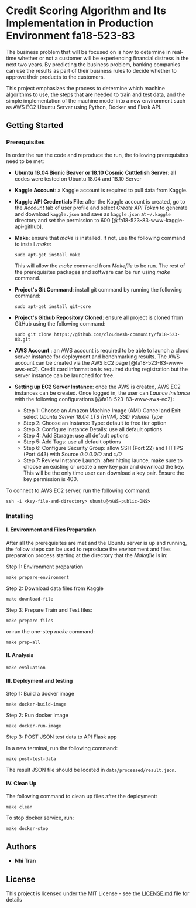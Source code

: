 # Credit Scoring Algorithm and Its Implementation in Production Environment fa18-523-83

The business problem that will be focused on is how to determine in real-time 
whether or not a customer will be experiencing financial distress in the next 
two years. By predicting the business problem, banking companies can use the 
results as part of their business rules to decide whether to approve their 
products to the customers.

This project emphasizes the process to determine which machine algorithms 
to use, the steps that are needed to train and test data, and the simple 
implementation of the machine model into a new environment such as AWS 
EC2 Ubuntu Server using Python, Docker and Flask API.


## Getting Started

### Prerequisites

In order the run the code and reproduce the run, the following prerequisites 
need to be met:

* **Ubuntu 18.04 Bionic Beaver or 18.10 Cosmic Cuttlefish Server**: all codes 
were tested on Ubuntu 18.04 and 18.10 Server

* **Kaggle Account**: a Kaggle account is required to pull data from Kaggle.

* **Kaggle API Credentials File**: after the Kaggle account is created, go to 
the *Account* tab of user profile and select *Create API Token* to generate 
and download `kaggle.json` and save as `kaggle.json` at `~/.kaggle` directory 
and set the permission to 600  [@fa18-523-83-www-kaggle-api-github]. 

* **Make**: ensure that *make* is installed. If not, use the following 
command to install *make*:

    ```
	sudo apt-get install make
	```
    
    This will allow the *make* command from *Makefile* to be run. The rest
	of the prerequisites packages and software can be run using *make* command.

* **Project's Git Command**: install git command by running the following 
command:

    ```
	sudo apt-get install git-core
	```

* **Project's Github Repository Cloned**: ensure all project is cloned from 
GitHub using the following command:

    ```sudo git clone https://github.com/cloudmesh-community/fa18-523-83.git```

* **AWS Account** : an AWS account is required to be able to launch a cloud 
server instance for deployment and benchmarking results. The AWS account can 
be created via the AWS EC2 page [@fa18-523-83-www-aws-ec2]. Credit card 
information is required during registration but the server instance can be 
launched for free.

* **Setting up EC2 Server Instance**: once the AWS is created, AWS EC2 
instances can be created. Once logged in, the user can *Launce Instance* 
with the following configurations [@fa18-523-83-www-aws-ec2]:

     *  Step 1: Choose an Amazon Machine Image (AMI) Cancel and Exit: 
	 select *Ubuntu Server 18.04 LTS (HVM), SSD Volume Type*
     *  Step 2: Choose an Instance Type: default to free tier option
     *  Step 3: Configure Instance Details: use all default options 
     *  Step 4: Add Storage: use all default options 
     *  Step 5: Add Tags: use all default options 
     *  Step 6: Configure Security Group: allow SSH (Port 22) and HTTPS 
	 (Port 443) with Source *0.0.0.0/0* and *::/0*
     *  Step 7: Review Instance Launch: after hitting launce, make sure to 
	 choose an existing or create a new key pair and download the key. This 
	 will be the only time user can download a key pair. Ensure the key 
	 permission is 400. 
 
To connect to AWS EC2 server, run the following command:

```
ssh -i <key-file-and-directory> ubuntu@<AWS-public-DNS>
```     

### Installing

#### I. Environment and Files Preparation

After all the prerequisites are met and the Ubuntu server is up and running, 
the follow steps can be used to reproduce the environment and files preparation 
process starting at the directory that the *Makefile* is in:

Step 1: Environment preparation

```
make prepare-environment
```

Step 2: Download data files from Kaggle

```
make download-file
```

Step 3: Prepare Train and Test files:

```
make prepare-files
```

or run the one-step *make* command:

```
make prep-all
```

#### II. Analysis

```
make evaluation
```

#### III. Deployment and testing

Step 1: Build a docker image

```
make docker-build-image
```

Step 2: Run docker image

```
make docker-run-image
```

Step 3: POST JSON test data to API Flask app

In a new terminal, run the following command:

```
make post-test-data
```

The result JSON file should be located in `data/processed/result.json`.


#### IV. Clean Up

The following command to clean up files after the deployment:

```
make clean
```

To stop docker service, run:

```
make docker-stop
```


## Authors

* **Nhi Tran** 

## License

This project is licensed under the MIT License - see the [LICENSE.md](LICENSE.md) file for details


